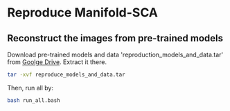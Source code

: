 # Reproduce Manifold-SCA


## Reconstruct the images from pre-trained models
Download pre-trained models and data 'reproduction_models_and_data.tar' from [Goolge Drive](https://drive.google.com/drive/folders/1oyqViKeu3LpqDGozCDVpA70OewqAJQSB?usp=sharing). Extract it there.
```bash
tar -xvf reproduce_models_and_data.tar
```

Then, run all by:
```bash
bash run_all.bash
```